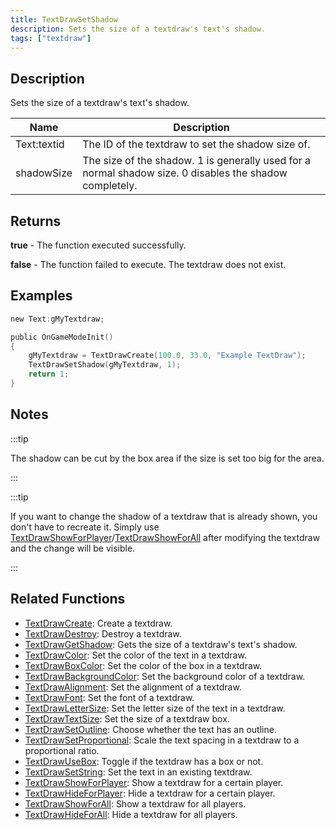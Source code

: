 ```yaml
---
title: TextDrawSetShadow
description: Sets the size of a textdraw's text's shadow.
tags: ["textdraw"]
---
```


## Description

Sets the size of a textdraw's text's shadow.

| Name        | Description                                                                                             |
| ----------- | ------------------------------------------------------------------------------------------------------- |
| Text:textid | The ID of the textdraw to set the shadow size of.                                                       |
| shadowSize  | The size of the shadow. 1 is generally used for a normal shadow size. 0 disables the shadow completely. |

## Returns

**true** - The function executed successfully.

**false** - The function failed to execute. The textdraw does not exist.

## Examples

```c
new Text:gMyTextdraw;

public OnGameModeInit()
{
    gMyTextdraw = TextDrawCreate(100.0, 33.0, "Example TextDraw");
    TextDrawSetShadow(gMyTextdraw, 1);
    return 1;
}
```

## Notes

:::tip

The shadow can be cut by the box area if the size is set too big for the area.

:::

:::tip

If you want to change the shadow of a textdraw that is already shown, you don't have to recreate it. Simply use [TextDrawShowForPlayer](TextDrawShowForPlayer)/[TextDrawShowForAll](TextDrawShowForAll) after modifying the textdraw and the change will be visible.

:::

## Related Functions

- [TextDrawCreate](TextDrawCreate): Create a textdraw.
- [TextDrawDestroy](TextDrawDestroy): Destroy a textdraw.
- [TextDrawGetShadow](TextDrawGetShadow): Gets the size of a textdraw's text's shadow.
- [TextDrawColor](TextDrawColor): Set the color of the text in a textdraw.
- [TextDrawBoxColor](TextDrawBoxColor): Set the color of the box in a textdraw.
- [TextDrawBackgroundColor](TextDrawBackgroundColor): Set the background color of a textdraw.
- [TextDrawAlignment](TextDrawAlignment): Set the alignment of a textdraw.
- [TextDrawFont](TextDrawFont): Set the font of a textdraw.
- [TextDrawLetterSize](TextDrawLetterSize): Set the letter size of the text in a textdraw.
- [TextDrawTextSize](TextDrawTextSize): Set the size of a textdraw box.
- [TextDrawSetOutline](TextDrawSetOutline): Choose whether the text has an outline.
- [TextDrawSetProportional](TextDrawSetProportional): Scale the text spacing in a textdraw to a proportional ratio.
- [TextDrawUseBox](TextDrawUseBox): Toggle if the textdraw has a box or not.
- [TextDrawSetString](TextDrawSetString): Set the text in an existing textdraw.
- [TextDrawShowForPlayer](TextDrawShowForPlayer): Show a textdraw for a certain player.
- [TextDrawHideForPlayer](TextDrawHideForPlayer): Hide a textdraw for a certain player.
- [TextDrawShowForAll](TextDrawShowForAll): Show a textdraw for all players.
- [TextDrawHideForAll](TextDrawHideForAll): Hide a textdraw for all players.
